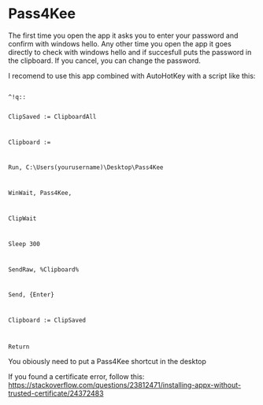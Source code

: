 # Pass4Kee
The first time you open the app it asks you to enter your password and confirm with windows hello.
Any other time you open the app it goes directly to check with windows hello and if succesfull puts the password in the clipboard.
If you cancel, you can change the password.

I recomend to use this app combined with AutoHotKey with a script like this:

<code>
^!q::

  ClipSaved := ClipboardAll
  
  Clipboard :=
  
  Run, C:\Users\(yourusername)\Desktop\Pass4Kee
  
  WinWait, Pass4Kee,
  
  ClipWait
  
  Sleep 300
  
  SendRaw, %Clipboard%
  
  Send, {Enter}
  
  Clipboard := ClipSaved
  
 Return
</code>


You obiously need to put a Pass4Kee shortcut in the desktop

If you found a certificate error, follow this:
https://stackoverflow.com/questions/23812471/installing-appx-without-trusted-certificate/24372483
